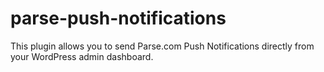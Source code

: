 # parse-push-notifications
This plugin allows you to send Parse.com Push Notifications directly from your WordPress admin dashboard.
